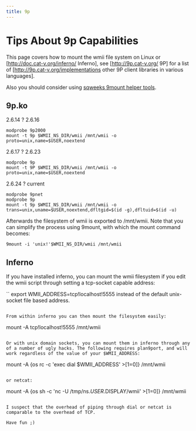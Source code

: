 ```yaml
---
title: 9p
---
```

# Tips About 9p Capabilities  #

This page covers how to mount the wmii file system on Linux or [http://doc.cat-v.org/inferno/ Inferno], see [http://9p.cat-v.org/ 9P] for a list of [http://9p.cat-v.org/implementations other 9P client libraries in various languages].

Also you should consider using [sqweeks 9mount helper tools](http://sqweek.net/code/9mount/).

## 9p.ko ##

2.6.14 ? 2.6.16

```
modprobe 9p2000
mount -t 9p $WMII_NS_DIR/wmii /mnt/wmii -o proto=unix,name=$USER,noextend
```

2.6.17 ? 2.6.23

```
modprobe 9p
mount -t 9P $WMII_NS_DIR/wmii /mnt/wmii -o proto=unix,name=$USER,noextend
```

2.6.24 ? current

```
modprobe 9pnet
modprobe 9p
mount -t 9p $WMII_NS_DIR/wmii /mnt/wmii -o trans=unix,uname=$USER,noextend,dfltgid=$(id -g),dfltuid=$(id -u)
```

Afterwards the filesystem of wmii is exported to /mnt/wmii. Note that you can simplify the process using 9mount, with which the mount command becomes:

```
9mount -i 'unix!'$WMII_NS_DIR/wmii /mnt/wmii
```

## Inferno ##

If you have installed inferno, you can mount the wmii filesystem if you edit the wmii script through setting a tcp-socket capable address:

``
export WMII_ADDRESS=tcp!localhost!5555
instead of the default unix-socket file based address.
```

From within inferno you can then mount the filesystem easily:

```
mount -A tcp!localhost!5555 /mnt/wmii
```

Or with unix domain sockets, you can mount them in inferno through any of a number of ugly hacks. The following requires plan9port, and will work regardless of the value of your $WMII_ADDRESS:

```
mount -A {os rc -c 'exec dial $WMII_ADDRESS' >[1=0]} /mnt/wmii
```

or netcat:

```
mount -A {os sh -c 'nc -U /tmp/ns.$USER.$DISPLAY/wmii' >[1=0]} /mnt/wmii
```

I suspect that the overhead of piping through dial or netcat is comparable to the overhead of TCP.

Have fun ;)
